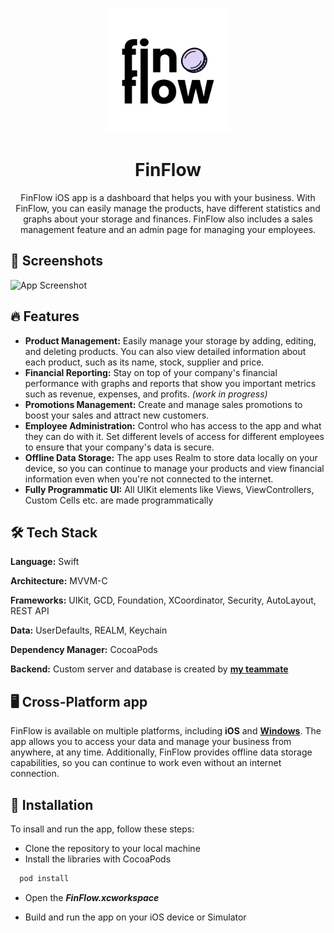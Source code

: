 <p align="center">
<img src="/FinFlow/Resources/Assets.xcassets/AppIcon.appiconset/FinFlowMobile.png"  width="200">
</p>

<h1 align="center">FinFlow</h1>

<p align="center">FinFlow iOS app is a dashboard that helps you with your business. With FinFlow, you can easily manage the products, have different statistics and graphs about your storage and finances. FinFlow also includes a sales management feature and an admin page for managing your employees.</p>

## 

## 📸 Screenshots

![App Screenshot](https://lh3.googleusercontent.com/wvBNnsRrLP09-RJrLLiKlskjWpjUYfMzjPCMxda5MP1N3DOG3AMpiqgR0avrchrgUaLbbtiHRBuIqXCoFCFZr4L5P4JztRFO-1CIW3UUnm55uC7rZa3QC6Q7dQlji7NOd3KMtoGij8INlFRVO1oMmUkNBSDy2_YrTTjuCGgJeYWazM_Q5CivPGS7pRGPN5AWhpkkfnRrPshGW3LhMfBAY4WWfBPywsS1rvVpP-P061mR-hk0NWtLmbMvoh_OVm2I26fvlhhLicNS_NKyfw3dJeg9DmxPGni_bhqytAxOodA69zpbNx11xQ-VjishbFcThjtzyf3_t7OFNqEIxJOZCdESOgoKAs4-iZmenq71ZoWpXThx-P10dn1RvjaO6oFABMQOiI0xIrQJjT1uZnAxU628eQpjLg8wtWHu7OxFlCn6JmnhdExQ3rnxZeUzJ2lprpShWTJaE6TUsTZtHVCZvKINk2NnxsyiGAx0jV2ASW6u9sKwfLDCIQmJj3Bhpbo6gd9gEBSh__TcEisprz3j6RUDnlME3YjsFf7Qny2od4wDQLvSZfwiT6vN9Hhnr7iDVQTb9KanmRiL60k1z-8M-P4B18W3vEq_84tgVy2MsLgAyaThnNk5e3OZ4K04gJbJj7zjKoEsSoXBuivL2I-j9PziSGWu4p0u2-nw3JJ3RbF_VSwqSFdqqRlr4Cb4nbZjovw-FxIiUM01L7esH586n7zJW1Y0DAhHU074swsbrXUK4Nk0e4RwLHt0s_t5bTaK0vlKc2LYcMMrR0iBKP8tDy4Bk4o1nno3v2JbIH7hBmA_Ee0XbcF5BI1FzXWn2XVSRXpkX9Y2bIy9PMXsAbEH1QA0ToDEpIM9r6wnWvpW6cBnr_UpCPyMjxKxZFntnEihqFRq6z22rnrsUuUkJd_rNp6TQ-AKq5WiV9Cz4LoxcwiTedaoiFfcKc3a7drsZ0BI9eeYQItOZcawXDGgIsa63TU=w296-h640-s-no?authuser=0)


## 🔥 Features

- **Product Management:** Easily manage your storage by adding, editing, and deleting products. You can also view detailed information about each product, such as its name, stock, supplier and price.
- **Financial Reporting:** Stay on top of your company's financial performance with graphs and reports that show you important metrics such as revenue, expenses, and profits. *(work in progress)*
- **Promotions Management:** Create and manage sales promotions to boost your sales and attract new customers.
- **Employee Administration:** Control who has access to the app and what they can do with it. Set different levels of access for different employees to ensure that your company's data is secure.
- **Offline Data Storage:** The app uses Realm to store data locally on your device, so you can continue to manage your products and view financial information even when you're not connected to the internet.
- **Fully Programmatic UI:** All UIKit elements like Views, ViewControllers, Custom Cells etc. are made programmatically 

## 🛠️ Tech Stack

**Language:** Swift

**Architecture:** MVVM-C

**Frameworks:** UIKit, GCD, Foundation, XCoordinator, Security, AutoLayout, REST API

**Data:** UserDefaults, REALM, Keychain

**Dependency Manager:** CocoaPods

**Backend:** Custom server and database is created by **[my teammate]("https://github.com/CatVshyx")**
## 🖥️ Cross-Platform app

FinFlow is available on multiple platforms, including **iOS** and **[Windows](https://github.com/CatVshyx)**. The app allows you to access your data and manage your business from anywhere, at any time. Additionally, FinFlow provides offline data storage capabilities, so you can continue to work even without an internet connection.


## 📌 Installation

To insall and run the app, follow these steps:

- Clone the repository to your local machine
- Install the libraries with CocoaPods

```bash
  pod install
```
- Open the ***FinFlow.xcworkspace***

- Build and run the app on your iOS device or Simulator
    
